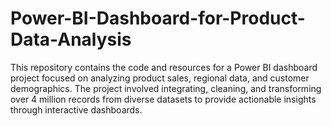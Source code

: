 # Power-BI-Dashboard-for-Product-Data-Analysis
This repository contains the code and resources for a Power BI dashboard project focused on analyzing product sales, regional data, and customer demographics. The project involved integrating, cleaning, and transforming over 4 million records from diverse datasets to provide actionable insights through interactive dashboards.
